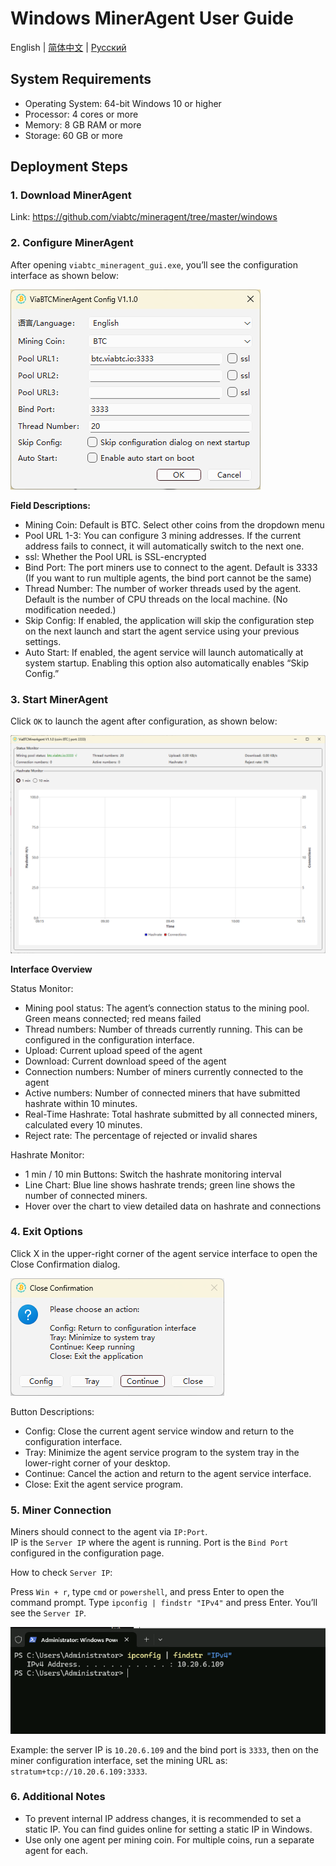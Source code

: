# Windows MinerAgent User Guide

English | [简体中文](./README.md) | [Русский](./README.ru.md)

## System Requirements
- Operating System: 64-bit Windows 10 or higher
- Processor: 4 cores or more
- Memory: 8 GB RAM or more
- Storage: 60 GB or more
  
## Deployment Steps
### 1. Download MinerAgent
Link: https://github.com/viabtc/mineragent/tree/master/windows 

### 2. Configure MinerAgent
After opening `viabtc_mineragent_gui.exe`, you’ll see the configuration interface as shown
below:

![config](./res/config_en.png)

**Field Descriptions:**
- Mining Coin: Default is BTC. Select other coins from the dropdown menu
- Pool URL 1-3: You can configure 3 mining addresses. If the current address fails to connect, it will automatically switch to the next one.
- ssl: Whether the Pool URL is SSL-encrypted
- Bind Port: The port miners use to connect to the agent. Default is 3333 (If you want to run multiple agents, the bind port cannot be the same)
- Thread Number: The number of worker threads used by the agent. Default is the number of CPU threads on the local machine. (No modification needed.)
- Skip Config: If enabled, the application will skip the configuration step on the next launch and start the agent service using your previous settings.
- Auto Start: If enabled, the agent service will launch automatically at system startup. Enabling this option also automatically enables “Skip Config.”

### 3. Start MinerAgent
Click `OK` to launch the agent after configuration, as shown below:

![mineragent](./res/mineragent_en.png)

**Interface Overview**  

Status Monitor:
- Mining pool status: The agent’s connection status to the mining pool. Green means connected; red means failed
- Thread numbers: Number of threads currently running. This can be configured in the configuration interface.
- Upload: Current upload speed of the agent
- Download: Current download speed of the agent
- Connection numbers: Number of miners currently connected to the agent
- Active numbers: Number of connected miners that have submitted hashrate within 10 minutes.
- Real-Time Hashrate: Total hashrate submitted by all connected miners, calculated every 10 minutes.
- Reject rate: The percentage of rejected or invalid shares
  
Hashrate Monitor:
- 1 min / 10 min Buttons: Switch the hashrate monitoring interval
- Line Chart: Blue line shows hashrate trends; green line shows the number of connected miners.
- Hover over the chart to view detailed data on hashrate and connections

### 4. Exit Options
Click X in the upper-right corner of the agent service interface to open the Close Confirmation dialog.

![quit](./res/quit_en.png)

Button Descriptions:
- Config: Close the current agent service window and return to the configuration interface.
- Tray: Minimize the agent service program to the system tray in the lower-right corner of your desktop.
- Continue: Cancel the action and return to the agent service interface.
- Close: Exit the agent service program.

### 5. Miner Connection
Miners should connect to the agent via `IP:Port`.  
IP is the `Server IP` where the agent is running. Port is the `Bind Port` configured in the configuration page.

How to check `Server IP`:

Press `Win + r`, type `cmd` or `powershell`, and press Enter to open the command prompt. Type `ipconfig | findstr "IPv4"` and press Enter. You’ll see the `Server IP`.

![ip](./res/ip.png)

Example: the server IP is `10.20.6.109` and the bind port is `3333`, then on the miner
configuration interface, set the mining URL as: `stratum+tcp://10.20.6.109:3333`.

### 6. Additional Notes
- To prevent internal IP address changes, it is recommended to set a static IP. You can find guides online for setting a static IP in Windows.
- Use only one agent per mining coin. For multiple coins, run a separate agent for each.